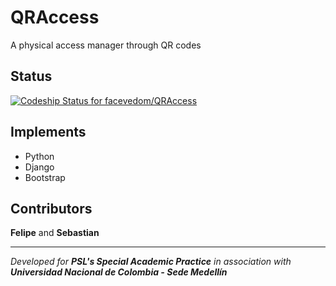 # QRAccess

A physical access manager through QR codes

## Status
[ ![Codeship Status for facevedom/QRAccess](https://app.codeship.com/projects/ed1f5d60-f190-0134-3b07-0a10f412d679/status?branch=master)](https://app.codeship.com/projects/209430)

## Implements
* Python
* Django
* Bootstrap

## Contributors

**Felipe** and **Sebastian**

---

_Developed for **PSL's Special Academic Practice** in association with **Universidad Nacional de Colombia - Sede Medellín**_
